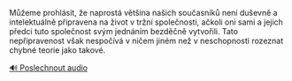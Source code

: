 
Můžeme prohlásit, že naprostá většina našich současníků není duševně a intelektuálně připravena na život v tržní společnosti, ačkoli oni sami a jejich předci tuto společnost svým jednáním bezděčně vytvořili. Tato nepřipravenost však nespočívá v ničem jiném než v neschopnosti rozeznat chybné teorie jako takové.

[🔊 Poslechnout audio](/data/7-paragraphs/audio/chapter_62/para_007-Meme-prohlsit-e-naprost-vtina-naich-soua.mp3)
